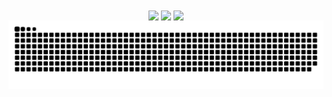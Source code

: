<div align=center>
  <img height=200 align="center" src="https://github-readme-stats.vercel.app/api?username=saulrodvaq&theme=github_dark&hide_border=true" /> 
  <img height=200 align="center" src="https://github-readme-stats.vercel.app/api/top-langs/?username=saulrodvaq&layout=donut&theme=github_dark&hide_border=true" />
  <img height=200 align="center" src="https://streak-stats.demolab.com/?user=saulrodvaq&theme=github_dark_blue&hide_border=true" />
  <img alt="snake eating my contributions" src="https://raw.githubusercontent.com/saulrodvaq/saulrodvaq/output/github-contribution-grid-snake-dark.svg" />
</div>

